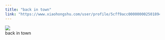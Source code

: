 ```yaml
---
title: "back in town"
link: "https://www.xiaohongshu.com/user/profile/5cff9acc0000000025018949/"
---
```


<img src="http://sns-webpic-qc.xhscdn.com/202409111512/a8a6e0011d2738102938e13613625a88/1040g2sg3142i7iv81o005n7vjb69b2a9v1ui74o!nc_n_nwebp_mw_1" /><br />back in town
